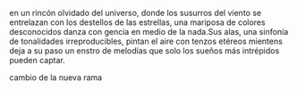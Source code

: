en un rincón olvidado del universo, 
donde los susurros del viento se entrelazan con los destellos de las estrellas,
una mariposa de colores desconocidos danza con gencia en medio de la nada.Sus alas, 
una sinfonía de tonalidades irreproducibles, 
pintan el aire con tenzos etéreos mientens deja a su paso un enstro de melodías
que solo los sueños más intrépidos pueden captar.

cambio de la nueva rama
